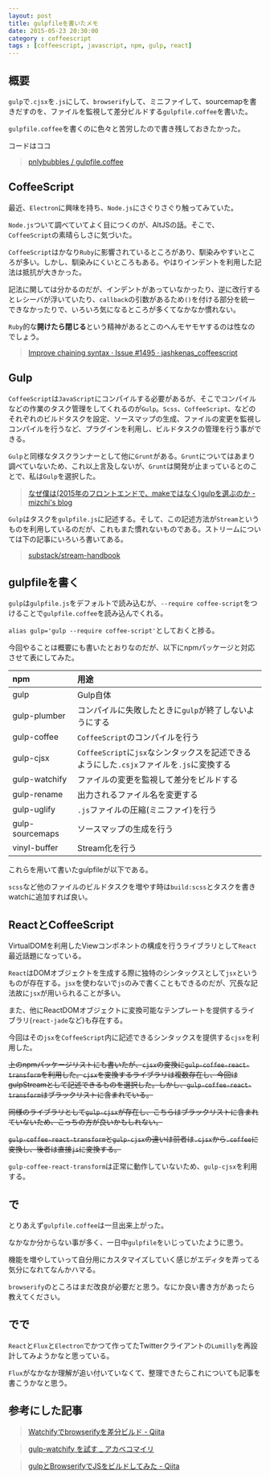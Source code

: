 ```yaml
---
layout: post
title: gulpfileを書いたメモ
date: 2015-05-23 20:30:00
category : coffeescript
tags : [coffeescript, javascript, npm, gulp, react]
---
```


## 概要

`gulp`で`.cjsx`を`.js`にして、`browserify`して、ミニファイして、sourcemapを書きだすのを、ファイルを監視して差分ビルドする`gulpfile.coffee`を書いた。

`gulpfile.coffee`を書くのに色々と苦労したので書き残しておきたかった。

コードはココ

> [pnlybubbles / gulpfile.coffee](https://gist.github.com/pnlybubbles/db03a89d163b22fe0573)

## CoffeeScript

最近、`Electron`に興味を持ち、`Node.js`にさぐりさぐり触ってみていた。

`Node.js`ついて調べていてよく目につくのが、AltJSの話。そこで、`CoffeeScript`の素晴らしさに気づいた。

`CoffeeScript`はかなり`Ruby`に影響されているところがあり、馴染みやすいところが多い。しかし、馴染みにくいところもある。やはりインデントを利用した記法は抵抗が大きかった。

記法に関しては分かるのだが、インデントがあっていなかったり、逆に改行するとレシーバが浮いていたり、`callback`の引数があるため`()`を付ける部分を統一できなかったりで、いろいろ気になるところが多くてなかなか慣れない。

`Ruby`的な**開けたら閉じる**という精神があるとこのへんモヤモヤするのは性なのでしょう。

> [Improve chaining syntax · Issue #1495 · jashkenas_coffeescript](https://github.com/jashkenas/coffeescript/issues/1495)

## Gulp

`CoffeeScript`は`JavaScript`にコンパイルする必要があるが、そこでコンパイルなどの作業のタスク管理をしてくれるのが`Gulp`。`Scss`、`CoffeeScript`、などのそれぞれのビルドタスクを設定、ソースマップの生成、ファイルの変更を監視しコンパイルを行うなど、プラグインを利用し、ビルドタスクの管理を行う事ができる。

`Gulp`と同様なタスクランナーとして他に`Grunt`がある。`Grunt`についてはあまり調べていないため、これ以上言及しないが、`Grunt`は開発が止まっているとのことで、私は`Gulp`を選択した。

> [なぜ僕は(2015年のフロントエンドで、makeではなく)gulpを選ぶのか - mizchi's blog](http://mizchi.hatenablog.com/entry/2015/05/11/182118)

`Gulp`はタスクを`gulpfile.js`に記述する。そして、この記述方法が`Stream`というものを利用しているのだが、これもまた慣れないものである。ストリームについては下の記事にいろいろ書いてある。

> [substack/stream-handbook](https://github.com/substack/stream-handbook)

## gulpfileを書く

`gulp`は`gulpfile.js`をデフォルトで読み込むが、`--require coffee-script`をつけることで`gulpfile.coffee`を読み込んでくれる。

`alias gulp='gulp --require coffee-script'`としておくと捗る。

今回やることは概要にも書いたとおりなのだが、以下にnpmパッケージと対応させて表にしてみた。

|npm|用途|
|:-|:-|
|gulp|Gulp自体|
|gulp-plumber|コンパイルに失敗したときに`gulp`が終了しないようにする|
|gulp-coffee|`CoffeeScript`のコンパイルを行う|
|gulp-cjsx|`CoffeeScript`に`jsx`なシンタックスを記述できるようにした`.csjx`ファイルを`.js`に変換する|
|gulp-watchify|ファイルの変更を監視して差分をビルドする|
|gulp-rename|出力されるファイル名を変更する|
|gulp-uglify|`.js`ファイルの圧縮(ミニファイ)を行う|
|gulp-sourcemaps|ソースマップの生成を行う|
|vinyl-buffer|Stream化を行う|

これらを用いて書いたgulpfileが以下である。

<script src="https://gist.github.com/pnlybubbles/db03a89d163b22fe0573.js"></script>

`scss`など他のファイルのビルドタスクを増やす時は`build:scss`とタスクを書きwatchに追加すれば良い。

## ReactとCoffeeScript

VirtualDOMを利用したViewコンポネントの構成を行うライブラリとして`React`最近話題になっている。

`React`はDOMオブジェクトを生成する際に独特のシンタックスとして`jsx`というものが存在する。`jsx`を使わないで`js`のみで書くこともできるのだが、冗長な記法故に`jsx`が用いられることが多い。

また、他にReactDOMオブジェクトに変換可能なテンプレートを提供するライブラリ(`react-jade`など)も存在する。

今回はその`jsx`を`CoffeeScript`内に記述できるシンタックスを提供する`cjsx`を利用した。

~~上のnpmパッケージリストにも書いたが、`cjsx`の変換に`gulp-coffee-react-transform`を利用した。`cjsx`を変換するライブラリは複数存在し、今回はgulpStreamとして記述できるものを選択した。しかし、`gulp-coffee-react-transform`はブラックリストに含まれている。~~

~~同様のライブラリとして`gulp-cjsx`が存在し、こちらはブラックリストに含まれていないため、こっちの方が良いかもしれない。~~

 ~~`gulp-coffee-react-transform`と`gulp-cjsx`の違いは前者は`.cjsx`から`.coffee`に変換し、後者は直接`js`に変換する。~~

`gulp-coffee-react-transform`は正常に動作していないため、`gulp-cjsx`を利用する。

## で

とりあえず`gulpfile.coffee`は一旦出来上がった。

なかなか分からない事が多く、一日中`gulpfile`をいじっていたように思う。

機能を増やしていって自分用にカスタマイズしていく感じがエディタを弄ってる気分になれてなんかハマる。

`browserify`のところはまだ改良が必要だと思う。なにか良い書き方があったら教えてください。

## でで

`React`と`Flux`と`Electron`でかつて作ってたTwitterクライアントの`Lumilly`を再設計してみようかなと思っている。

`Flux`がなかなか理解が追い付いていなくて、整理できたらこれについても記事を書こうかなと思う。

## 参考にした記事

> [Watchifyでbrowserifyを差分ビルド - Qiita](http://qiita.com/mizchi/items/b59a6c27558d238658c6)

> [gulp-watchify を試す _ アカベコマイリ](http://akabeko.me/blog/2015/05/gulp-watchify/)

> [gulpとBrowserifyでJSをビルドしてみた - Qiita](http://qiita.com/seanchas_t/items/96fbb63e5fe36f94a42e)
